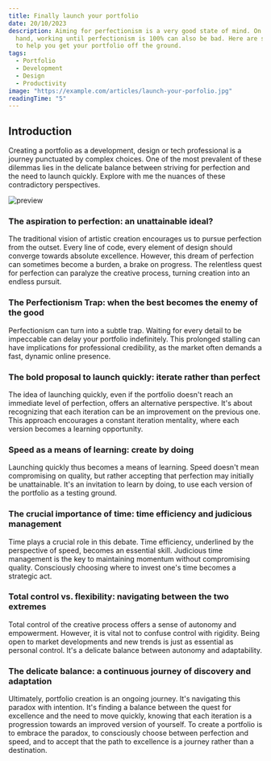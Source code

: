 ```yaml
---
title: Finally launch your portfolio
date: 20/10/2023
description: Aiming for perfectionism is a very good state of mind. On the other
  hand, working until perfectionism is 100% can also be bad. Here are some tips
  to help you get your portfolio off the ground.
tags:
  - Portfolio
  - Development
  - Design
  - Productivity
image: "https://example.com/articles/launch-your-porfolio.jpg"
readingTime: "5"
---
```


## Introduction

Creating a portfolio as a development, design or tech professional is a journey punctuated by complex choices. One of the most prevalent of these dilemmas lies in the delicate balance between striving for perfection and the need to launch quickly. Explore with me the nuances of these contradictory perspectives.

![preview](https://example.com/image.jpg)

### The aspiration to perfection: an unattainable ideal?

The traditional vision of artistic creation encourages us to pursue perfection from the outset. Every line of code, every element of design should converge towards absolute excellence. However, this dream of perfection can sometimes become a burden, a brake on progress. The relentless quest for perfection can paralyze the creative process, turning creation into an endless pursuit.

### The Perfectionism Trap: when the best becomes the enemy of the good

Perfectionism can turn into a subtle trap. Waiting for every detail to be impeccable can delay your portfolio indefinitely. This prolonged stalling can have implications for professional credibility, as the market often demands a fast, dynamic online presence.

### The bold proposal to launch quickly: iterate rather than perfect

The idea of launching quickly, even if the portfolio doesn't reach an immediate level of perfection, offers an alternative perspective. It's about recognizing that each iteration can be an improvement on the previous one. This approach encourages a constant iteration mentality, where each version becomes a learning opportunity.

### Speed as a means of learning: create by doing

Launching quickly thus becomes a means of learning. Speed doesn't mean compromising on quality, but rather accepting that perfection may initially be unattainable. It's an invitation to learn by doing, to use each version of the portfolio as a testing ground.

### The crucial importance of time: time efficiency and judicious management

Time plays a crucial role in this debate. Time efficiency, underlined by the perspective of speed, becomes an essential skill. Judicious time management is the key to maintaining momentum without compromising quality. Consciously choosing where to invest one's time becomes a strategic act.

### Total control vs. flexibility: navigating between the two extremes

Total control of the creative process offers a sense of autonomy and empowerment. However, it is vital not to confuse control with rigidity. Being open to market developments and new trends is just as essential as personal control. It's a delicate balance between autonomy and adaptability.

### The delicate balance: a continuous journey of discovery and adaptation

Ultimately, portfolio creation is an ongoing journey. It's navigating this paradox with intention. It's finding a balance between the quest for excellence and the need to move quickly, knowing that each iteration is a progression towards an improved version of yourself. To create a portfolio is to embrace the paradox, to consciously choose between perfection and speed, and to accept that the path to excellence is a journey rather than a destination.
